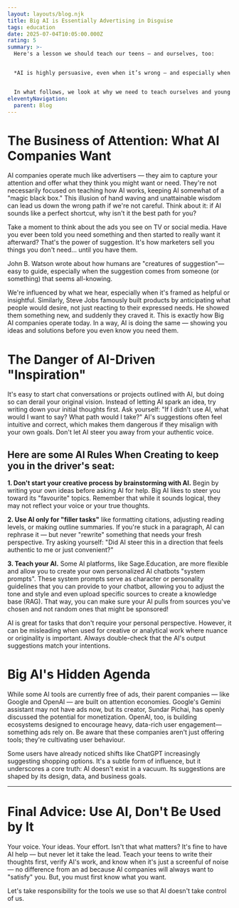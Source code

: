 ```yaml
---
layout: layouts/blog.njk
title: Big AI is Essentially Advertising in Disguise
tags: education
date: 2025-07-04T10:05:00.000Z
rating: 5
summary: >-
  Here's a lesson we should teach our teens — and ourselves, too:


  *AI is highly persuasive, even when it’s wrong — and especially when it’s flattering or aligns perfectly with your views. It's easy to believe it's right, especially when it feels like a shortcut to your goals. But AI isn't just a tool; it’s often designed to capture your attention and influence your decisions, much like advertising does.*


  In what follows, we look at why we need to teach ourselves and young users to stay in control when using AI, and how to avoid letting AI manipulate or distract us.
eleventyNavigation:
  parent: Blog
---
```

# The Business of Attention: What AI Companies Want

AI companies operate much like advertisers — they aim to capture your attention and offer what they think you might want or need. They're not necessarily focused on teaching how AI works, keeping AI somewhat of a "magic black box." This illusion of hand waving and unattainable wisdom can lead us down the wrong path if we're not careful. Think about it: if AI sounds like a perfect shortcut, why isn't it the best path for you?

Take a moment to think about the ads you see on TV or social media. Have you ever been told you need something and then started to really want it afterward? That's the power of suggestion. It's how marketers sell you things you don't need… until you have them.

John B. Watson wrote about how humans are "creatures of suggestion"— easy to guide, especially when the suggestion comes from someone (or something) that seems all-knowing.

We're influenced by what we hear, especially when it's framed as helpful or insightful. Similarly, Steve Jobs famously built products by anticipating what people would desire, not just reacting to their expressed needs. He showed them something new, and suddenly they craved it. This is exactly how Big AI companies operate today. In a way, AI is doing the same — showing you ideas and solutions before you even know you need them.

# The Danger of AI-Driven "Inspiration"
It's easy to start chat conversations or projects outlined with AI, but doing so can derail your original vision. Instead of letting AI spark an idea, try writing down your initial thoughts first. Ask yourself: "If I didn't use AI, what would I want to say? What path would I take?" AI's suggestions often feel intuitive and correct, which makes them dangerous if they misalign with your own goals. Don't let AI steer you away from your authentic voice.

## **Here are some AI Rules When Creating to keep you in the driver's seat:**

**1. Don't start your creative process by brainstorming with AI.** Begin by writing your own ideas before asking AI for help. Big AI likes to steer you toward its "favourite" topics. Remember that while it sounds logical, they may not reflect your voice or your true thoughts.

**2. Use AI only for "filler tasks"** like formatting citations, adjusting reading levels, or making outline summaries. If you're stuck in a paragraph, AI can rephrase it — but never "rewrite" something that needs your fresh perspective. Try asking yourself: "Did AI steer this in a direction that feels authentic to me or just convenient?"

**3. Teach your AI.** Some AI platforms, like Sage.Education, are more flexible and allow you to create your own personalized AI chatbots "system prompts". These system prompts serve as character or personality guidelines that you can provide to your chatbot, allowing you to adjust the tone and style and even upload specific sources to create a knowledge base (RAG). That way, you can make sure your AI pulls from sources you've chosen and not random ones that might be sponsored!

AI is great for tasks that don't require your personal perspective. However, it can be misleading when used for creative or analytical work where nuance or originality is important. Always double-check that the AI's output suggestions match your intentions.

# Big AI's Hidden Agenda
While some AI tools are currently free of ads, their parent companies — like Google and OpenAI — are built on attention economies. Google's Gemini assistant may not have ads now, but its creator, Sundar Pichai, has openly discussed the potential for monetization. OpenAI, too, is building ecosystems designed to encourage heavy, data-rich user engagement—something ads rely on. Be aware that these companies aren't just offering tools; they're cultivating user behaviour.

Some users have already noticed shifts like ChatGPT increasingly suggesting shopping options. It's a subtle form of influence, but it underscores a core truth: AI doesn't exist in a vacuum. Its suggestions are shaped by its design, data, and business goals.

---

# Final Advice:  Use AI, Don't Be Used by It
Your voice. Your ideas. Your effort. Isn't that what matters? It's fine to have AI help — but never let it take the lead. Teach your teens to write their thoughts first, verify AI's work, and know when it's just a screenful of noise — no difference from an ad because AI companies will always want to "satisfy" you. But, you must first know what you want.

Let's take responsibility for the tools we use so that AI doesn't take control of us.

